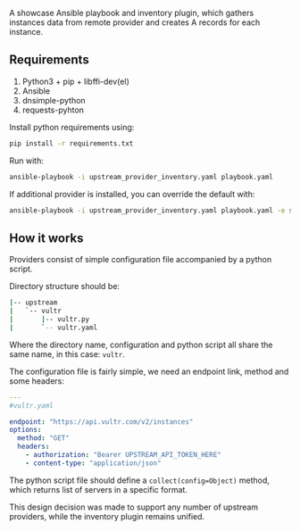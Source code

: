 A showcase Ansible playbook and inventory plugin, which gathers instances data from remote provider and creates A records for each instance.

## Requirements
1. Python3 + pip + libffi-dev(el)
2. Ansible
3. dnsimple-python
4. requests-pyhton

Install python requirements using:
```bash
pip install -r requirements.txt
```

Run with:
```bash
ansible-playbook -i upstream_provider_inventory.yaml playbook.yaml
```

If additional provider is installed, you can override the default with:
```bash
ansible-playbook -i upstream_provider_inventory.yaml playbook.yaml -e source=do
```

## How it works

Providers consist of simple configuration file accompanied by a python script.

Directory structure should be:
```bash
|-- upstream
|   `-- vultr
|       |-- vultr.py
|       `-- vultr.yaml
```

Where the directory name, configuration and python script all share the same name, in this case: `vultr`.

The configuration file is fairly simple, we need an endpoint link, method and some headers:
```yaml
---
#vultr.yaml

endpoint: "https://api.vultr.com/v2/instances"
options:
  method: "GET"
  headers:
    - authorization: "Bearer UPSTREAM_API_TOKEN_HERE"
    - content-type: "application/json"
```

The python script file should define a `collect(config=Object)` method, which returns list of servers in a specific format.

This design decision was made to support any number of upstream providers, while the inventory plugin remains unified.
